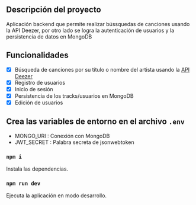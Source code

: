 ## Descripción del proyecto
Aplicación backend que permite realizar bússquedas de canciones usando la API Deezer, por otro lado se logra la autenticación de usuarios y la persistencia de datos en MongoDB

## Funcionalidades
- [x] Búsqueda de canciones por su título o nombre del artista usando la [API Deezer](https://developers.deezer.com/api)
- [x] Registro de usuarios
- [x] Inicio de sesión
- [x] Persistencia de los tracks/usuarios en MongoDB
- [x] Edición de usuarios

## Crea las variables de entorno en el archivo `.env`

* MONGO_URI : Conexión con MongoDB
* JWT_SECRET : Palabra secreta de jsonwebtoken

### `npm i`

Instala las dependencias.


### `npm run dev`

Ejecuta la aplicación en modo desarrollo.
